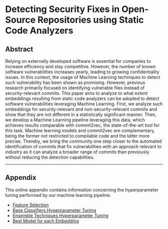 # Detecting Security Fixes in Open-Source Repositories using Static Code Analyzers

## Abstract
Relying on externally developed software is essential for companies to increase
efficiency and stay competitive. However, the number of known software
vulnerabilities increases yearly, leading to growing confidentiality issues. In
this context, the usage of Machine Learning techniques to detect such
vulnerability has been shown as promising. However, previous research primarily
focused on identifying vulnerable files instead of security-relevant commits.
This paper aims to analyze to what extent embeddings resulting from static code
analyzers can be adopted to detect software vulnerabilities leveraging Machine
Learning. First, we analyze such embeddings for security-relevant and
non-security-relevant commits and show that they are not different in a
statistically significant manner. Then, we develop a Machine Learning pipeline
leveraging this data, which achieves results comparable with commit2vec, the
state-of-the-art tool for this task. Machine learning models and commit2vec are
complementary, being the former not restricted to compilable code and the latter
more precise. Thereby, we bring the community one step closer to the automated
identification of commits that fix vulnerabilities with an approach relevant to
industry as it can analyze a broader range of commits than previously without
reducing the detection capabilities.

***

## Appendix
This online appendix contains information concerning the hyperparameter tuning
performed by our machine learning pipeline.

* [Feature Selection](feature_selection_tuning.md)
* [Base Classifiers Hyperparameter Tuning](base_classifiers_tuning.md)
* [Ensemble Techniques Hyperparameter Tuning](ensemble_techniques_tuning.md)
* [Best Model for each Embedding](best_models.md)
